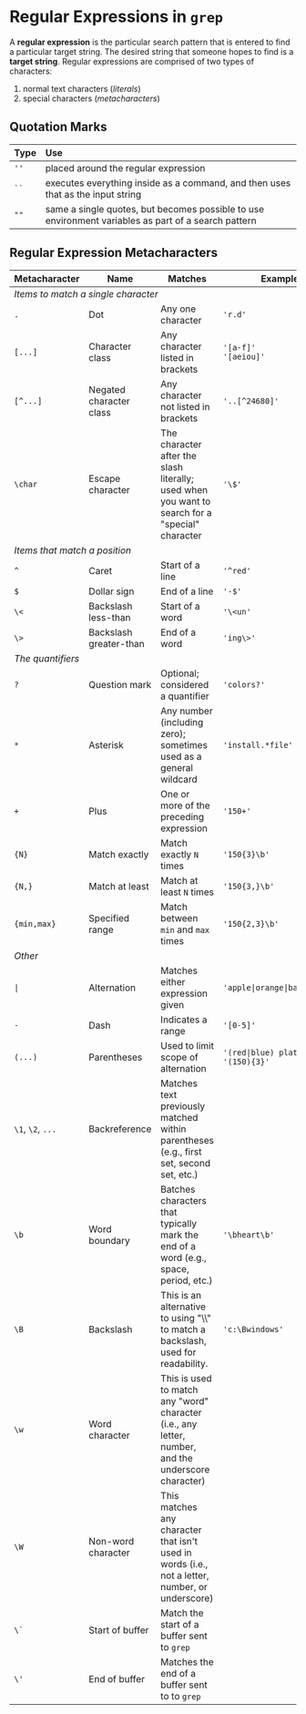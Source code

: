 # Regular Expressions in `grep`

A **regular expression** is the particular search pattern that is entered to find a particular target string. The desired string that someone hopes to find is a **target string**. Regular expressions are comprised of two types of characters:

1. normal text characters (*literals*)
2. special characters (*metacharacters*)

## Quotation Marks

| Type | Use |
|:---- |:--- |
| `''` | placed around the regular expression |
| ` `` ` | executes everything inside as a command, and then uses that as the input string |
| `""` | same a single quotes, but becomes possible to use environment variables as part of a search pattern |

## Regular Expression Metacharacters

<table>
    <thead>
        <th>Metacharacter</th>
        <th>Name</th>
        <th>Matches</th>
        <th>Example(s)</th>
    </thead>
    <tbody>
        <tr>
            <td colspan="4"><em>Items to match a single character</em></td>
        </tr>
        <tr>
            <td><code>.</code></td>
            <td>Dot</td>
            <td>Any one character</td>
            <td><code>'r.d'</code></td>
        </tr>
        <tr>
            <td><code>[...]</code></td>
            <td>Character class</td>
            <td>Any character listed in brackets</td>
            <td><code>'[a-f]'</code><br />
            <code>'[aeiou]'</code></td>
        </tr>
        <tr>
            <td><code>[^...]</code></td>
            <td>Negated character class</td>
            <td>Any character not listed in brackets</td>
            <td><code>'..[^24680]'</code></td>
        </tr>
        <tr>
            <td><code>\char</code></td>
            <td>Escape character</td>
            <td>The character after the slash literally; used when you want to search for a "special" character</td>
            <td><code>'\$'</code></td>
        </tr>
        <tr>
            <td colspan="4"><em>Items that match a position</em></td>
        </tr>
        <tr>
            <td><code>^</code></td>
            <td>Caret</td>
            <td>Start of a line</td>
            <td><code>'^red'</code></td>
        </tr>
        <tr>
            <td><code>$</code></td>
            <td>Dollar sign</td>
            <td>End of a line</td>
            <td><code>'-$'</code></td>
        </tr>
        <tr>
            <td><code>\<</code></td>
            <td>Backslash less-than</td>
            <td>Start of a word</td>
            <td><code>'\&lt;un'</code></td>
        </tr>
        <tr>
            <td><code>\></code></td>
            <td>Backslash greater-than</td>
            <td>End of a word</td>
            <td><code>'ing\>'</code></td>
        </tr>
        <tr>
            <td colspan="4"><em>The quantifiers</em></td>
        </tr>
        <tr>
            <td><code>?</code></td>
            <td>Question mark</td>
            <td>Optional; considered a quantifier</td>
            <td><code>'colors?'</code></td>
        </tr>
        <tr>
            <td><code>&#42;</code></td>
            <td>Asterisk</td>
            <td>Any number (including zero); sometimes used as a general wildcard</td>
            <td><code>'install.&#42;file'</code></td>
        </tr>
        <tr>
            <td><code>+</code></td>
            <td>Plus</td>
            <td>One or more of the preceding expression</td>
            <td><code>'150+'</code></td>
        </tr>
        <tr>
            <td><code>{N}</code></td>
            <td>Match exactly</td>
            <td>Match exactly <code>N</code> times</td>
            <td><code>'150{3}\b'</code></td>
        </tr>
        <tr>
            <td><code>{N,}</code></td>
            <td>Match at least</td>
            <td>Match at least <code>N</code> times</td>
            <td><code>'150{3,}\b'</code></td>
        </tr>
        <tr>
            <td><code>{min,max}</code></td>
            <td>Specified range</td>
            <td>Match between <code>min</code> and <code>max</code> times</td>
            <td><code>'150{2,3}\b'</code></td>
        </tr>
        <tr>
            <td colspan="4"><em>Other</em></td>
        </tr>
        <tr>
            <td><code>|</code></td>
            <td>Alternation</td>
            <td>Matches either expression given</td>
            <td><code>'apple|orange|banana|peach'</code></td>
        </tr>
        <tr>
            <td><code>-</code></td>
            <td>Dash</td>
            <td>Indicates a range</td>
            <td><code>'[0-5]'</code></td>
        </tr>
        <tr>
            <td><code>(...)</code></td>
            <td>Parentheses</td>
            <td>Used to limit scope of alternation</td>
            <td><code>'(red|blue) plate'</code><br />
            <code>'(150){3}'</code></td>
        </tr>
        <tr>
            <td><code>\1</code>, <code>\2</code>, <code>...</code></td>
            <td>Backreference</td>
            <td>Matches text previously matched within parentheses (e.g., first set, second set, etc.)</td>
            <td></td>
        </tr>
        <tr>
            <td><code>\b</code></td>
            <td>Word boundary</td>
            <td>Batches characters that typically mark the end of a word (e.g., space, period, etc.)</td>
            <td><code>'\bheart\b'</code></td>
        </tr>
        <tr>
            <td><code>\B</code></td>
            <td>Backslash</td>
            <td>This is an alternative to using "\\" to match a backslash, used for readability.</td>
            <td><code>'c:\Bwindows'</code></td>
        </tr>
        <tr>
            <td><code>\w</code></td>
            <td>Word character</td>
            <td>This is used to match any "word" character (i.e., any letter, number, and the underscore character)</td>
            <td></td>
        </tr>
        <tr>
            <td><code>\W</code></td>
            <td>Non-word character</td>
            <td>This matches any character that isn't used in words (i.e., not a letter, number, or underscore)</td>
            <td></td>
        </tr>
        <tr>
            <td><code>\`</code></td>
            <td>Start of buffer</td>
            <td>Match the start of a buffer sent to <code>grep</code></td>
            <td></td>
        </tr>
        <tr>
            <td><code>\'</code></td>
            <td>End of buffer</td>
            <td>Matches the end of a buffer sent to to <code>grep</code></td>
            <td></td>
        </tr>
    </tbody>
</table>
